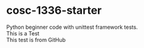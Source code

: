 # cosc-1336-starter
Python beginner code with unittest framework tests.
<br>This is a Test
<br> This test is from GitHub
